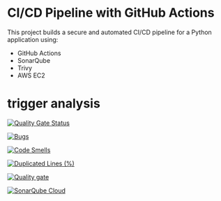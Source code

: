 # CI/CD Pipeline with GitHub Actions

This project builds a secure and automated CI/CD pipeline for a Python application using:
- GitHub Actions
- SonarQube
- Trivy
- AWS EC2
# trigger analysis
[![Quality Gate Status](https://sonarcloud.io/api/project_badges/measure?project=kofijoo_cicd-github-actions-calculator&metric=alert_status)](https://sonarcloud.io/summary/new_code?id=kofijoo_cicd-github-actions-calculator)


[![Bugs](https://sonarcloud.io/api/project_badges/measure?project=kofijoo_cicd-github-actions-calculator&metric=bugs)](https://sonarcloud.io/summary/new_code?id=kofijoo_cicd-github-actions-calculator)


[![Code Smells](https://sonarcloud.io/api/project_badges/measure?project=kofijoo_cicd-github-actions-calculator&metric=code_smells)](https://sonarcloud.io/summary/new_code?id=kofijoo_cicd-github-actions-calculator)


[![Duplicated Lines (%)](https://sonarcloud.io/api/project_badges/measure?project=kofijoo_cicd-github-actions-calculator&metric=duplicated_lines_density)](https://sonarcloud.io/summary/new_code?id=kofijoo_cicd-github-actions-calculator)


[![Quality gate](https://sonarcloud.io/api/project_badges/quality_gate?project=kofijoo_cicd-github-actions-calculator)](https://sonarcloud.io/summary/new_code?id=kofijoo_cicd-github-actions-calculator)


[![SonarQube Cloud](https://sonarcloud.io/images/project_badges/sonarcloud-light.svg)](https://sonarcloud.io/summary/new_code?id=kofijoo_cicd-github-actions-calculator)